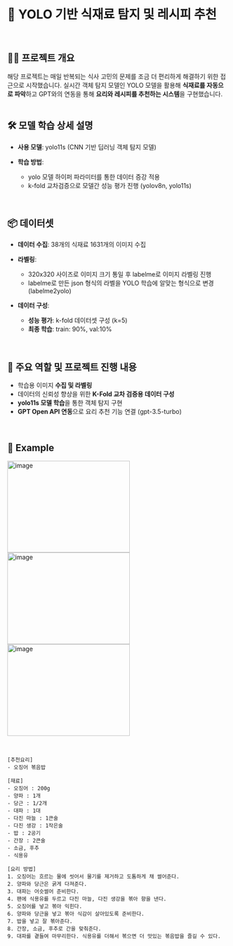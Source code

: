 # 🍳 YOLO 기반 식재료 탐지 및 레시피 추천
<br/>

## 🧑‍💻 프로젝트 개요  
해당 프로젝트는 매일 반복되는 식사 고민의 문제를 조금 더 편리하게 해결하기 위한 접근으로 시작했습니다. 실시간 객체 탐지 모델인 YOLO 모델을 활용해 **식재료를 자동으로 파악**하고 GPT와의 연동을 통해 **요리와 레시피를 추천하는 시스템**을 구현했습니다.
<br/><br/>

## 🛠️ 모델 학습 상세 설명
- **사용 모델**: yolo11s (CNN 기반 딥러닝 객체 탐지 모델)

- **학습 방법**:
  - yolo 모델 하이퍼 파라미터를 통한 데이터 증강 적용
  - k-fold 교차검증으로 모델간 성능 평가 진행 (yolov8n, yolo11s)
<br/>

## 📦 데이터셋
- **데이터 수집**: 38개의 식재료 1631개의 이미지 수집
  
- **라벨링**:
  - 320x320 사이즈로 이미지 크기 통일 후 labelme로 이미지 라벨링 진행
  - labelme로 만든 json 형식의 라벨을 YOLO 학습에 알맞는 형식으로 변경 (labelme2yolo)
    
- **데이터 구성**:
  - **성능 평가**: k-fold 데이터셋 구성 (k=5)
  - **최종 학습**: train: 90%, val:10%
<br/>

## 🧩 주요 역할 및 프로젝트 진행 내용
- 학습용 이미지 **수집 및 라벨링**
- 데이터의 신뢰성 향상을 위한 **K-Fold 교차 검증용 데이터 구성**
- **yolo11s 모델 학습**을 통한 객체 탐지 구현
- **GPT Open API 연동**으로 요리 추천 기능 연결 (gpt-3.5-turbo)
<br/>


## 🎯 Example
<img width="279" height="209" alt="image" src="https://github.com/user-attachments/assets/e012e962-b692-45ab-aacf-573e1ae83875" /> <img width="279" height="209" alt="image" src="https://github.com/user-attachments/assets/be16b69f-0e30-4694-b0c8-9722df7014be" /> <img width="279" height="209" alt="image" src="https://github.com/user-attachments/assets/4607b464-06b6-444c-8c47-c18682560771" />


<br/>


```
[추천요리]
- 오징어 볶음밥

[재료]
- 오징어 : 200g
- 양파 : 1개
- 당근 : 1/2개
- 대파 : 1대
- 다진 마늘 : 1큰술
- 다진 생강 : 1작은술
- 밥 : 2공기
- 간장 : 2큰술
- 소금, 후추
- 식용유

[요리 방법]
1. 오징어는 흐르는 물에 씻어서 물기를 제거하고 도톰하게 채 썰어준다.
2. 양파와 당근은 굵게 다져준다.
3. 대파는 어슷썰어 준비한다.
4. 팬에 식용유를 두르고 다진 마늘, 다진 생강을 볶아 향을 낸다.
5. 오징어를 넣고 볶아 익힌다.
6. 양파와 당근을 넣고 볶아 식감이 살아있도록 준비한다.
7. 밥을 넣고 잘 볶아준다.
8. 간장, 소금, 후추로 간을 맞춰준다.
9. 대파를 곁들여 마무리한다. 식용유를 더해서 볶으면 더 맛있는 볶음밥을 즐길 수 있다.
